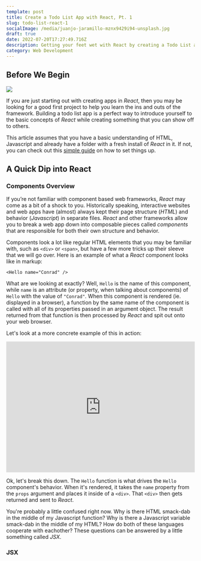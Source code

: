 ```yaml
---
template: post
title: Create a Todo List App with React, Pt. 1
slug: todo-list-react-1
socialImage: /media/juanjo-jaramillo-mznx9429i94-unsplash.jpg
draft: true
date: 2022-07-20T17:27:49.716Z
description: Getting your feet wet with React by creating a Todo List app.
category: Web Development
---
```

## Before We Begin

![](/media/juanjo-jaramillo-mznx9429i94-unsplash.jpg)

If you are just starting out with creating apps in *React*, then you may be looking for a good first project to help you learn the ins and outs of the framework. Building a todo list app is a perfect way to introduce yourself to the basic concepts of *React* while creating something that you can show off to others.

This article assumes that you have a basic understanding of HTML, Javascript and already have a folder with a fresh install of *React* in it. If not, you can check out this [simple guide](https://blog.conrad-king.dev/setting-up-react) on how to set things up.

## A Quick Dip into React

### Components Overview

If you’re not familiar with component based web frameworks, *React* may come as a bit of a shock to you. Historically speaking, interactive websites and web apps have (almost) always kept their page structure (*HTML*) and behavior (*Javascript*) in separate files. *React* and other frameworks allow you to break a web app down into composable pieces called *components* that are responsible for both their own structure and behavior.

Components look a lot like regular HTML elements that you may be familiar with, such as `<div>` or `<span>`, but have a few more tricks up their sleeve that we will go over. Here is an example of what a *React* component looks like in markup:

```
<Hello name="Conrad" />
```

What are we looking at exactly? Well, `Hello` is the name of this component, while `name` is an attribute (or property, when talking about components) of `Hello` with the value of `"Conrad"`. When this component is rendered (ie. displayed in a browser), a function by the same name of the component is called with all of its properties passed in an argument object. The result returned from that function is then processed by *React* and spit out onto your web browser. 

Let's look at a more concrete example of this in action:

<iframe height="350" style="width: 100%;" scrolling="no" title="Untitled" src="https://codepen.io/RainbowReich/embed/preview/oNqWZqX?default-tab=js%2Cresult&editable=true&theme-id=dark" frameborder="no" loading="lazy" allowtransparency="false" allowfullscreen="true">
  See the Pen <a href="https://codepen.io/RainbowReich/pen/oNqWZqX">
  Untitled</a> by Conrad King (<a href="https://codepen.io/RainbowReich">@RainbowReich</a>)
  on <a href="https://codepen.io">CodePen</a>.
</iframe>

Ok, let's break this down. The `Hello` function is what drives the `Hello` component's behavior. When it's rendered, it takes the `name` property from the `props` argument and places it inside of a `<div>`. That `<div>` then gets returned and sent to *React*.

You're probably a little confused right now. Why is there HTML smack-dab in the middle of my Javascript function? Why is there a Javascript variable smack-dab in the middle of my HTML? How do both of these languages cooperate with eachother? These questions can be answered by a little something called *JSX*.

### JSX
